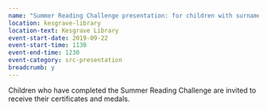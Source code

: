```yaml
---
name: "Summer Reading Challenge presentation: for children with surnames beginning M-Z"
location: kesgrave-library
location-text: Kesgrave Library
event-start-date: 2019-09-22
event-start-time: 1130
event-end-time: 1230
event-category: src-presentation
breadcrumb: y
---
```


Children who have completed the Summer Reading Challenge are invited to receive their certificates and medals.
